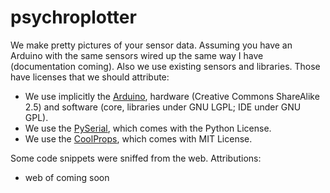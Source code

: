 # psychroplotter

We make pretty pictures of your sensor data. Assuming you have an Arduino with the same sensors wired up the same way I have (documentation coming). Also we use existing sensors and libraries. Those have licenses that we should attribute:
<ul>
<li>We use implicitly the <a href="http://playground.arduino.cc/Linux/Ubuntu">Arduino</a>, hardware (Creative Commons ShareAlike 2.5) and software (core, libraries under GNU LGPL; IDE under GNU GPL).</li>
<li>We use the <a href="http://pyserial.sourceforge.net/">PySerial</a>, which comes with the Python License.</li>
<li>We use the <a href="http://www.coolprop.org/index.html">CoolProps</a>, which comes with MIT License.</li>
</ul>
Some code snippets were sniffed from the web. Attributions:
<ul>
<li>web of coming soon</li>
</ul>
